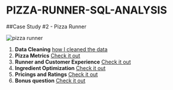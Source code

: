 # PIZZA-RUNNER-SQL-ANALYSIS

##Case Study #2 - Pizza Runner

![pizza runner](https://user-images.githubusercontent.com/107036397/188010947-ea11ecc7-2e60-42b8-8653-f5864877bd68.png)

1. **Data Cleaning** [how I cleaned the data](https://github.com/zthedatagirl/pizza-runner-sql-analysis/blob/main/Data%20Cleaning)
2. **Pizza Metrics** [Check it out](https://github.com/zthedatagirl/pizza-runner-sql-analysis/blob/81af4a68e9e9b8335699454b49f4630323925439/Pizza%20Metric)
3. **Runner and Customer Experience** [Check it out](https://github.com/zthedatagirl/pizza-runner-sql-analysis/blob/8e439fa7591b9513a756fce86ed4e2cc5912b83d/Runner%20and%20Customer%20Experience)
4. **Ingredient Optimization** [Check it out](https://github.com/zthedatagirl/pizza-runner-sql-analysis/blob/b2505d33aaab2665da490149aca684f3d2fc60e3/INGREDIENT%20OPTIMIZATION)
5. **Pricings and Ratings** [Check it out](https://github.com/zthedatagirl/pizza-runner-sql-analysis/blob/b86344092698021dd81ab17ab6f2e39d9d646910/Pricings%20and%20Ratings)
6. **Bonus question** [Check it out](https://github.com/zthedatagirl/pizza-runner-sql-analysis/blob/f4bac8ac44a8caef6c9878cef73db50a694c6e72/Bonus%20question)

